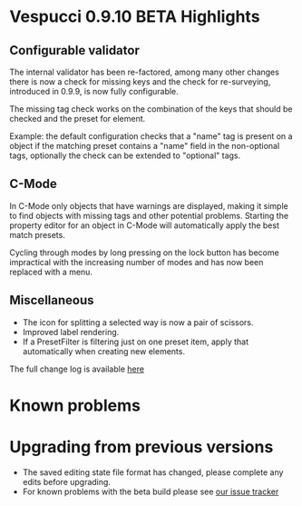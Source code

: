 # Vespucci 0.9.10 BETA Highlights
 
## Configurable validator
 
The internal validator has been re-factored, among many other changes there is now a check for missing keys and the check for re-surveying, introduced in 0.9.9, is now fully configurable.

The missing tag check works on the combination of the keys that should be checked and the preset for element.

Example: the default configuration checks that a "name" tag is present on a object if the matching preset contains a "name" field in the non-optional tags, optionally the check can be extended to "optional" tags.

## C-Mode

In C-Mode only objects that have warnings are displayed, making it simple to find objects with missing tags and other potential problems. Starting the property editor for an object in C-Mode will automatically apply the best match presets.

Cycling through modes by long pressing on the lock button has become impractical with the increasing number of modes and has now been replaced with a menu.

## Miscellaneous 

* The icon for splitting a selected way is now a pair of scissors.
* Improved label rendering.
* If a PresetFilter is filtering just on one preset item, apply that automatically when creating new elements.

The full change log is available [here](https://github.com/MarcusWolschon/osmeditor4android/commits/master)

# Known problems

# Upgrading from previous versions

* The saved editing state file format has changed, please complete any edits before upgrading.
* For known problems with the beta build please see [our issue tracker](https://github.com/MarcusWolschon/osmeditor4android/issues)

